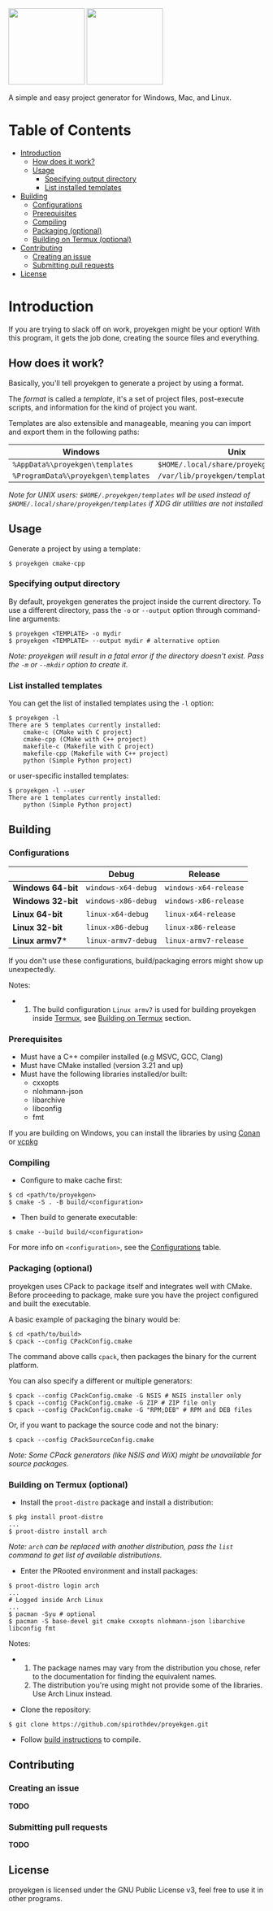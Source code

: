 <img height="150" src="docs/artwork/logo-sub.png#gh-dark-mode-only" />

<img height="150" src="docs/artwork/logo-light-sub.png#gh-light-mode-only" />

A simple and easy project generator for Windows, Mac, and Linux.

# Table of Contents
- [Introduction](#introduction)
  - [How does it work?](#how-does-it-work)
  - [Usage](#usage)
    - [Specifying output directory](#specifying-output-directory)
    - [List installed templates](#list-installed-templates)
- [Building](#building)
  - [Configurations](#build-configurations)
  - [Prerequisites](#prerequisites)
  - [Compiling](#compiling)
  - [Packaging (optional)](#packaging-optional)
  - [Building on Termux (optional)](#building-on-termux-optional)
- [Contributing](#contributing)
  - [Creating an issue](#creating-an-issue)
  - [Submitting pull requests](#submitting-pull-requests)
- [License](#license)


# Introduction
If you are trying to slack off on work, proyekgen might be your option! With this program, it gets the job done, creating the source files and everything.

## How does it work?
Basically, you'll tell proyekgen to generate a project by using a format.

The *format* is called a *template*, it's a set of project files, post-execute scripts, and information for the kind of project you want.

Templates are also extensible and manageable, meaning you can import and export them in the following paths:

| Windows                             | Unix                                     |
|-------------------------------------|------------------------------------------|
| `%AppData%\proyekgen\templates`     | `$HOME/.local/share/proyekgen/templates` |
| `%ProgramData%\proyekgen\templates` | `/var/lib/proyekgen/templates`           |

*Note for UNIX users: `$HOME/.proyekgen/templates` wll be used instead of `$HOME/.local/share/proyekgen/templates`*
*if XDG dir utilities are not installed*

## Usage
Generate a project by using a template:

```shell
$ proyekgen cmake-cpp
```

### Specifying output directory
By default, proyekgen generates the project inside the current directory.
To use a different directory, pass the `-o` or `--output` option through command-line arguments:

```shell
$ proyekgen <TEMPLATE> -o mydir
$ proyekgen <TEMPLATE> --output mydir # alternative option
```

*Note: proyekgen will result in a fatal error if*
*the directory doesn't exist. Pass the `-m` or `--mkdir` option to create it.*

### List installed templates
You can get the list of installed templates using the `-l` option:

```shell
$ proyekgen -l
There are 5 templates currently installed:
	cmake-c (CMake with C project)
	cmake-cpp (CMake with C++ project)
	makefile-c (Makefile with C project)
	makefile-cpp (Makefile with C++ project)
	python (Simple Python project)
```

or user-specific installed templates:

```shell
$ proyekgen -l --user
There are 1 templates currently installed:
	python (Simple Python project)
```

## Building
### Configurations

|                    | Debug               | Release               |
|--------------------|---------------------|-----------------------|
| **Windows 64-bit** | `windows-x64-debug` | `windows-x64-release` |
| **Windows 32-bit** | `windows-x86-debug` | `windows-x86-release` |
| **Linux 64-bit**   | `linux-x64-debug`   | `linux-x64-release`   |
| **Linux 32-bit**   | `linux-x86-debug`   | `linux-x86-release`   |
| **Linux armv7***   | `linux-armv7-debug` | `linux-armv7-release` |

If you don't use these configurations, build/packaging errors might show up unexpectedly.

Notes:

- 1. The build configuration `Linux armv7` is used for building proyekgen inside
[Termux](https://termux.dev), see [Building on Termux](#building-on-termux-optional) section.

### Prerequisites
- Must have a C++ compiler installed (e.g MSVC, GCC, Clang)
- Must have CMake installed (version 3.21 and up)
- Must have the following libraries installed/or built:
  - cxxopts
  - nlohmann-json
  - libarchive
  - libconfig
  - fmt

If you are building on Windows, you can install the libraries by using [Conan](https://conan.io/)
or [vcpkg](https://vcpkg.io)

### Compiling
- Configure to make cache first:

```shell
$ cd <path/to/proyekgen>
$ cmake -S . -B build/<configuration>
```

- Then build to generate executable:

```shell
$ cmake --build build/<configuration>
```

For more info on `<configuration>`, see the [Configurations](#configurations) table.

### Packaging (optional)
proyekgen uses CPack to package itself and integrates well with CMake. Before proceeding to package,
make sure you have the project configured and built the executable.

A basic example of packaging the binary would be:
```shell
$ cd <path/to/build>
$ cpack --config CPackConfig.cmake
```

The command above calls `cpack`, then packages the binary for the current platform.

You can also specify a different or multiple generators:
```shell
$ cpack --config CPackConfig.cmake -G NSIS # NSIS installer only
$ cpack --config CPackConfig.cmake -G ZIP # ZIP file only
$ cpack --config CPackConfig.cmake -G "RPM;DEB" # RPM and DEB files
```

Or, if you want to package the source code and not the binary:
```shell
$ cpack --config CPackSourceConfig.cmake
```

*Note: Some CPack generators (like NSIS and WiX) might be unavailable for source packages.*

### Building on Termux (optional)
- Install the `proot-distro` package and install a distribution:

```shell
$ pkg install proot-distro
...
$ proot-distro install arch
```

*Note: `arch` can be replaced with another distribution, pass the `list`*
*command to get list of available distributions.*

- Enter the PRooted environment and install packages:

```shell
$ proot-distro login arch
...
# Logged inside Arch Linux
...
$ pacman -Syu # optional
$ pacman -S base-devel git cmake cxxopts nlohmann-json libarchive libconfig fmt
```

Notes:

- 1. The package names may vary from the distribution you chose, refer to the documentation for
finding the equivalent names.
  2. The distribution you're using might not provide some of the libraries. Use Arch Linux instead.

- Clone the repository:

```shell
$ git clone https://github.com/spirothdev/proyekgen.git
```

- Follow [build instructions](#compiling) to compile.

## Contributing
### Creating an issue
**TODO**

### Submitting pull requests
**TODO**

## License
proyekgen is licensed under the GNU Public License v3, feel free to use it in other programs.
